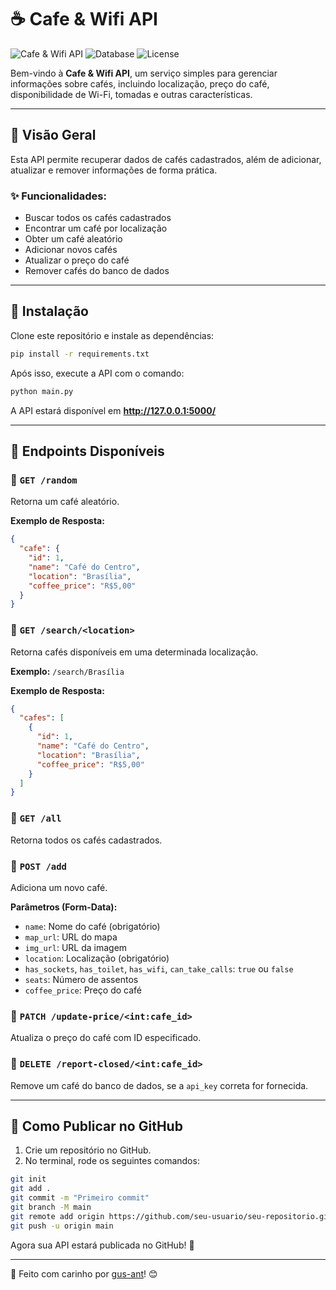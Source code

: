 # ☕ Cafe & Wifi API

![Cafe & Wifi API](https://img.shields.io/badge/API-Flask-blue) ![Database](https://img.shields.io/badge/Database-SQLite-green) ![License](https://img.shields.io/badge/License-MIT-pink)

Bem-vindo à **Cafe & Wifi API**, um serviço simples para gerenciar informações sobre cafés, incluindo localização, preço do café, disponibilidade de Wi-Fi, tomadas e outras características.

---

## 🌸 Visão Geral
Esta API permite recuperar dados de cafés cadastrados, além de adicionar, atualizar e remover informações de forma prática.

### ✨ Funcionalidades:
- Buscar todos os cafés cadastrados
- Encontrar um café por localização
- Obter um café aleatório
- Adicionar novos cafés
- Atualizar o preço do café
- Remover cafés do banco de dados

---

## 📌 Instalação
Clone este repositório e instale as dependências:

```sh
pip install -r requirements.txt
```

Após isso, execute a API com o comando:

```sh
python main.py
```

A API estará disponível em **http://127.0.0.1:5000/**

---

## 📂 Endpoints Disponíveis

### 🔹 `GET /random`
Retorna um café aleatório.

**Exemplo de Resposta:**
```json
{
  "cafe": {
    "id": 1,
    "name": "Café do Centro",
    "location": "Brasília",
    "coffee_price": "R$5,00"
  }
}
```

### 🔹 `GET /search/<location>`
Retorna cafés disponíveis em uma determinada localização.

**Exemplo:** `/search/Brasília`

**Exemplo de Resposta:**
```json
{
  "cafes": [
    {
      "id": 1,
      "name": "Café do Centro",
      "location": "Brasília",
      "coffee_price": "R$5,00"
    }
  ]
}
```

### 🔹 `GET /all`
Retorna todos os cafés cadastrados.

### 🔹 `POST /add`
Adiciona um novo café.

**Parâmetros (Form-Data):**
- `name`: Nome do café (obrigatório)
- `map_url`: URL do mapa
- `img_url`: URL da imagem
- `location`: Localização (obrigatório)
- `has_sockets`, `has_toilet`, `has_wifi`, `can_take_calls`: `true` ou `false`
- `seats`: Número de assentos
- `coffee_price`: Preço do café

### 🔹 `PATCH /update-price/<int:cafe_id>`
Atualiza o preço do café com ID especificado.

### 🔹 `DELETE /report-closed/<int:cafe_id>`
Remove um café do banco de dados, se a `api_key` correta for fornecida.

---

## 📝 Como Publicar no GitHub
1. Crie um repositório no GitHub.
2. No terminal, rode os seguintes comandos:

```sh
git init
git add .
git commit -m "Primeiro commit"
git branch -M main
git remote add origin https://github.com/seu-usuario/seu-repositorio.git
git push -u origin main
```

Agora sua API estará publicada no GitHub! 🎉

---

💖 Feito com carinho por [gus-ant](https://github.com/gus-ant)! 😊

